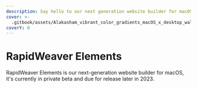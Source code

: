 ```yaml
---
description: Say hello to our next generation website builder for macOS
cover: >-
  .gitbook/assets/Alakasham_vibrant_color_gradients_macOS_x_desktop_wallpaper_det_fd44acf7-454d-48cb-9ba3-653c8dd54c73.jpg
coverY: 0
---
```


# RapidWeaver Elements

RapidWeaver Elements is our next-generation website builder for macOS, it's currently in private beta and due for release later in 2023.

